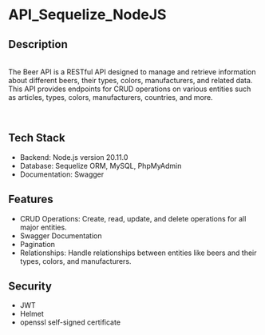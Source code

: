 # API_Sequelize_NodeJS


## Description
<br>
The Beer API is a RESTful API designed to manage and retrieve information about different beers, their types, colors, manufacturers, and related data. This API provides endpoints for CRUD operations on various entities such as articles, types, colors, manufacturers, countries, and more.
<p>&nbsp;</p>

## Tech Stack

- Backend: Node.js version 20.11.0
- Database: Sequelize ORM, MySQL, PhpMyAdmin
- Documentation: Swagger

## Features

- CRUD Operations: Create, read, update, and delete operations for all major entities.
- Swagger Documentation
- Pagination
- Relationships: Handle relationships between entities like beers and their types, colors, and manufacturers.

## Security

- JWT
- Helmet
- openssl self-signed certificate



